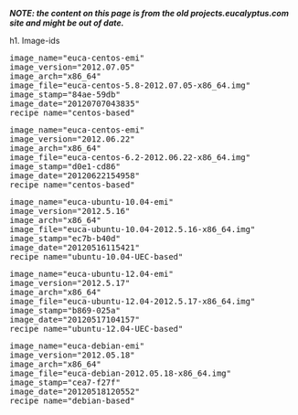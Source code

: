 **_NOTE: the content on this page is from the old projects.eucalyptus.com site and might be out of date._**

h1. Image-ids

<pre>
image_name="euca-centos-emi"
image_version="2012.07.05"
image_arch="x86_64"
image_file="euca-centos-5.8-2012.07.05-x86_64.img"
image_stamp="84ae-59db"
image_date="20120707043835"
recipe_name="centos-based"
</pre>

<pre>
image_name="euca-centos-emi" 
image_version="2012.06.22" 
image_arch="x86_64" 
image_file="euca-centos-6.2-2012.06.22-x86_64.img" 
image_stamp="d0e1-cd86" 
image_date="20120622154958" 
recipe_name="centos-based" 
</pre>

<pre>
image_name="euca-ubuntu-10.04-emi"
image_version="2012.5.16"
image_arch="x86_64"
image_file="euca-ubuntu-10.04-2012.5.16-x86_64.img"
image_stamp="ec7b-b40d"
image_date="20120516115421"
recipe_name="ubuntu-10.04-UEC-based"
</pre>

<pre>
image_name="euca-ubuntu-12.04-emi"
image_version="2012.5.17"
image_arch="x86_64"
image_file="euca-ubuntu-12.04-2012.5.17-x86_64.img"
image_stamp="b869-025a"
image_date="20120517104157"
recipe_name="ubuntu-12.04-UEC-based"
</pre>

<pre>
image_name="euca-debian-emi"
image_version="2012.05.18"
image_arch="x86_64"
image_file="euca-debian-2012.05.18-x86_64.img"
image_stamp="cea7-f27f"
image_date="20120518120552"
recipe_name="debian-based"
</pre>